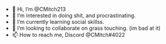 - 👋 Hi, I’m @CMitch213
- 👀 I’m interested in doing shit, and procrastinating.
- 🌱 I’m currently learning social skillss.
- 💞️ I’m looking to collaborate on grass touching. (im bad at it)
- 📫 How to reach me, Discord @CMitch#4022

<!---
CMitch213/CMitch213 is a ✨ special ✨ repository because its `README.md` (this file) appears on your GitHub profile.
You can click the Preview link to take a look at your changes.
--->
